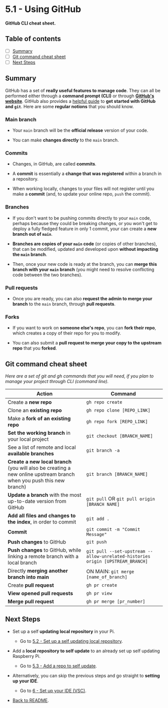 # 5.1 - Using GitHub

**GitHub CLI cheat sheet.**

## Table of contents

- [ ] [Summary](5.1%20-%20Using%20Github.md#summary)
- [ ] [Git command cheat sheet](5.1%20-%20Using%20Github.md#git-command-cheat-sheet)
- [ ] [Next Steps](5.1%20-%20Using%20Github.md#next-steps)

## Summary

GitHub has a set of **really useful features to manage code**. They can all be performed either through a **command prompt (CLI)** or through **[GitHub's website](https://github.com/)**. GitHub also provides a [helpful guide](https://docs.github.com/en/get-started) to **get started with GitHub and `git`**. Here are some **regular notions** that you should know.

### Main branch

- Your `main` branch will be the **official release** version of your code.

- You can make **changes directly** to the `main` branch.

### Commits

- Changes, in GitHub, are called **commits**.

- A **commit** is essentially a **change that was registered** within a branch in a repository.

- When working locally, changes to your files will not register until you make a **commit** (and, to update your online repo, `push` the commit).

### Branches

- If you don't want to be pushing commits directly to your `main` code, perhaps because they could be breaking changes, or you won't get to deploy a fully fledged feature in only 1 commit, your can create a **new branch out of `main`**.

- **Branches are copies of your `main` code** (or copies of other branches), that can be modified, updated and developed upon **without impacting the `main` branch**.

- Then, once your new code is ready at the branch, you can **merge this branch with your `main` branch** (you might need to resolve conflicting code between the two branches).

### Pull requests

- Once you are ready, you can also **request the admin to merge your branch** to the `main` branch, through **pull requests**.

### Forks

- If you want to work on **someone else's repo**, you can **fork their repo**, which creates a copy of their repo for you to modify.

- You can also submit a **pull request to merge your copy to the upstream repo** that you **forked**.

## Git command cheat sheet

*Here are a set of git and gh commands that you will need, if you plan to manage your project through CLI (command line).*

| Action  | Command |
| ------------- | ------------- |
| Create a **new repo** | `gh repo create` |
| Clone an **existing repo** | `gh repo clone [REPO_LINK]` |
| Make a **fork of an existing repo** | `gh repo fork [REPO_LINK]` |
| **Set the working branch** in your local project | `git checkout [BRANCH_NAME]` |
| See a list of remote and local **available branches** | `git branch -a` |
| **Create a new local branch** (you will also be creating a new online upstream branch when you push this new branch) | `git branch [BRANCH_NAME]` |
| **Update a branch** with the most up-to-date version from GitHub | `git pull` OR `git pull origin [BRANCH NAME]` |
| **Add all files and changes to the index**, in order to commit | `git add .` |
| **Commit** | `git commit -m "Commit Message"` |
| **Push changes** to GitHub | `git push` |
| **Push changes** to GitHub, while linking a remote branch with a local branch | `git pull --set-upstream --allow-unrelated-histories origin [UPSTREAM_BRANCH]` |
| Directly **merging another branch into main** | ON MAIN: `git merge [name_of_branch]` |
| Create **pull request** | `gh pr create` |
| **View opened pull requests** | `gh pr view` |
| **Merge pull request** | `gh pr merge [pr_number]` |

## Next Steps

- Set up a self **updating local repository** in your Pi.

  - Go to [5.2 - Set up a self updating local repository](5.2%20-%20Set%20up%20a%20self%20updating%20local%20repository.md).

- Add a **local repository to self update** to an already set up self updating Raspberry Pi.

  - Go to [5.3 - Add a repo to self update](5.3%20-%20Add%20a%20repo%20to%20self%20update.md).

- Alternatively, you can skip the previous steps and go straight to **setting up your IDE**.

  - Go to [6 - Set up your IDE (VSC)](6%20-%20Set%20up%20your%20IDE%20(VSC).md).

- [Back to README](README.md).
